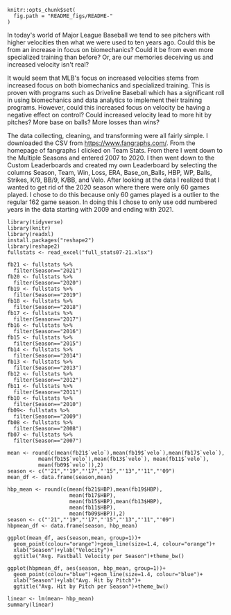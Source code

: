 ```{r, echo = FALSE}
knitr::opts_chunk$set(
  fig.path = "README_figs/README-"
)
```

In today's world of Major League Baseball we tend to see pitchers with higher velocities then what we were used to ten years ago. Could this be from an increase in focus on biomechanics? Could it be from even more specialized training than before? Or, are our memories deceiving us and increased velocity isn't real?

It would seem that MLB's focus on increased velocities stems from increased focus on both biomechanics and specialized training. This is proven with programs such as Driveline Baseball which has a significant roll in using biomechanics and data analytics to implement their training programs. However, could this increased focus on velocity be having a negative effect on control? Could increased velocity lead to more hit by pitches? More base on balls? More losses than wins?

The data collecting, cleaning, and transforming were all fairly simple. I downloaded the CSV from https://www.fangraphs.com/. From the homepage of fangraphs I clicked on Team Stats. From there I went down to the Multiple Seasons and entered 2007 to 2020. I then went down to the Custom Leaderboards and created my own Leaderboard by selecting the columns Season, Team, Win, Loss, ERA, Base_on_Balls, HBP, WP, Balls, Strikes, K/9, BB/9, K/BB, and Velo. After looking at the data I realized that I wanted to get rid of the 2020 season where there were only 60 games played. I chose to do this because only 60 games played is a outlier to the regular 162 game season. In doing this I chose to only use odd numbered years in the data starting with 2009 and ending with 2021.

```{r}
library(tidyverse)
library(knitr)
library(readxl)
install.packages("reshape2")
library(reshape2)
fullstats <- read_excel("full_stats07-21.xlsx")

fb21 <- fullstats %>%
  filter(Season=="2021")
fb20 <- fullstats %>%
  filter(Season=="2020")
fb19 <- fullstats %>%
  filter(Season=="2019")
fb18 <- fullstats %>%
  filter(Season=="2018")
fb17 <- fullstats %>%
  filter(Season=="2017")
fb16 <- fullstats %>%
  filter(Season=="2016")
fb15 <- fullstats %>%
  filter(Season=="2015")
fb14 <- fullstats %>%
  filter(Season=="2014")
fb13 <- fullstats %>%
  filter(Season=="2013")
fb12 <- fullstats %>%
  filter(Season=="2012")
fb11 <- fullstats %>%
  filter(Season=="2011")
fb10 <- fullstats %>%
  filter(Season=="2010")
fb09<- fullstats %>%
  filter(Season=="2009")
fb08 <- fullstats %>%
  filter(Season=="2008")
fb07 <- fullstats %>%
  filter(Season=="2007")

mean <- round(c(mean(fb21$`velo`),mean(fb19$`velo`),mean(fb17$`velo`),
          mean(fb15$`velo`),mean(fb13$`velo`), mean(fb11$`velo`),
          mean(fb09$`velo`)),2)
season <- c("'21","'19","'17","'15","'13","'11","'09")
mean_df <- data.frame(season,mean)

hbp_mean <- round(c(mean(fb21$HBP),mean(fb19$HBP),
                    mean(fb17$HBP),
                    mean(fb15$HBP),mean(fb13$HBP),
                    mean(fb11$HBP),
                    mean(fb09$HBP)),2)
season <- c("'21","'19","'17","'15","'13","'11","'09")
hbpmean_df <- data.frame(season, hbp_mean)

ggplot(mean_df, aes(season,mean, group=1))+
  geom_point(colour="orange")+geom_line(size=1.4, colour="orange")+
  xlab("Season")+ylab("Velocity")+
  ggtitle("Avg. Fastball Velocity per Season")+theme_bw()

ggplot(hbpmean_df, aes(season, hbp_mean, group=1))+
  geom_point(colour="blue")+geom_line(size=1.4, colour="blue")+
  xlab("Season")+ylab("Avg. Hit by Pitch")+
  ggtitle("Avg. Hit by Pitch per Season")+theme_bw()

linear <- lm(mean~ hbp_mean)
summary(linear)
```
